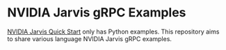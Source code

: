 # NVIDIA Jarvis gRPC Examples

[NVIDIA Jarvis Quick Start](https://ngc.nvidia.com/catalog/resources/nvidia:jarvis:jarvis_quickstart) only has Python examples. This repository aims to share various language NVIDIA Jarvis gRPC examples.

